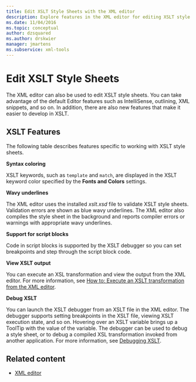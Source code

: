 ```yaml
---
title: Edit XSLT Style Sheets with the XML editor
description: Explore features in the XML editor for editing XSLT style sheets, including syntax coloring, underlines, and launching the XSLT debugger from the editor.
ms.date: 11/04/2016
ms.topic: conceptual
author: dzsquared
ms.author: drskwier
manager: jmartens
ms.subservice: xml-tools
---
```

# Edit XSLT Style Sheets

The XML editor can also be used to edit XSLT style sheets. You can take advantage of the default Editor features such as IntelliSense, outlining, XML snippets, and so on. In addition, there are also new features that make it easier to develop in XSLT.

## XSLT Features

The following table describes features specific to working with XSLT style sheets.

**Syntax coloring**

XSLT keywords, such as `template` and `match`, are displayed in the XSLT keyword color specified by the **Fonts and Colors** settings.

**Wavy underlines**

The XML editor uses the installed *xslt.xsd* file to validate XSLT style sheets. Validation errors are shown as blue wavy underlines. The XML editor also compiles the style sheet in the background and reports compiler errors or warnings with appropriate wavy underlines.

**Support for script blocks**

Code in script blocks is supported by the XSLT debugger so you can set breakpoints and step through the script block code.

**View XSLT output**

You can execute an XSL transformation and view the output from the XML editor. For more information, see [How to: Execute an XSLT transformation from the XML editor](../xml-tools/how-to-execute-an-xslt-transformation-from-the-xml-editor.md).

**Debug XSLT**

You can launch the XSLT debugger from an XSLT file in the XML editor. The debugger supports setting breakpoints in the XSLT file, viewing XSLT execution state, and so on. Hovering over an XSLT variable brings up a ToolTip with the value of the variable. The debugger can be used to debug a style sheet, or to debug a compiled XSL transformation invoked from another application. For more information, see [Debugging XSLT](../xml-tools/debugging-xslt.md).

## Related content

- [XML editor](../xml-tools/xml-editor.md)
